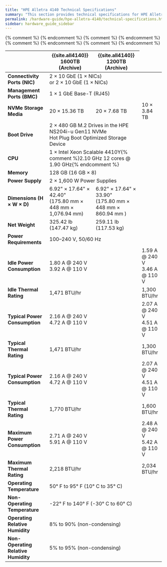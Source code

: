 ```yaml
---
title: "HPE Alletra 4140 Technical Specifications"
summary: "This section provides technical specifications for HPE Alletra 4140 node types."
permalink: /hardware-guide/hpe-alletra-4140/technical-specifications.html
sidebar: hardware_guide_sidebar
---
```


<table cellspacing="0" cellpadding="0" class="tech-specs">
  <thead>
    <tr>
      <th></th>
      <th><strong>{{site.all4140}} 1600TB (Archive)</strong></th>
      <th><strong>{{site.all4140}} 1200TB (Archive)</strong></th>
    </tr>
  </thead>
  <tbody>
    <tr>
      <td><strong>Connectivity Ports (NIC)</strong></td>
      <td colspan="2">
        2 &#215; 10 GbE (1 &#215; NICs)<br>
        or 2 &#215; 10 GbE (1 &#215; NICs)
      </td>
    </tr>
    <tr>
      <td><strong>Management Ports (BMC)</strong></td>
      <td colspan="2">1 &#215; 1 GbE Base-T (RJ45)</td>
    </tr>
{% comment %}
    <tr>
      <td><strong>NVMe Storage Media</strong></td>
      <td>20 &#215; 15.36 TB</td>
      <td>20 &#215; 7.68 TB</td>      
      <td>10 &#215; 3.84 TB</td>
    </tr>
{% endcomment %}
    <tr>
      <td><strong>Boot Drive</strong></td>
      <td colspan="2">
        2 &#215; 480 GB M.2 Drives in the HPE NS204i-u Gen11 NVMe<br>
        Hot Plug Boot Optimized Storage Device
      </td>
    </tr>  
    <tr>
      <td><strong>CPU</strong></td>
      <td colspan="2">1 &#215; Intel Xeon Scalable 4410Y{% comment %}2.10 GHz 12 cores @ 1.90 GHz{% endcomment %}</td>
    </tr>
{% comment %}
    <tr>
      <td><strong>Memory</strong></td>
      <td colspan="4">128 GB (16 GB &#215; 8)</td>
    </tr>
    <tr>
      <td><strong>Power Supply</strong></td>
      <td colspan="4">2 &#215; 1,600 W Power Supplies</td>
    </tr>
{% endcomment %}
    <tr>
      <td><strong>Dimensions (H &#215; W &#215; D)</strong></td>
      <td>6.92" &#215; 17.64" &#215; 42.40"<br>(175.80 mm &#215; 448 mm &#215; 1,076.94 mm)</td>
      <td>6.92" &#215; 17.64" &#215; 33.90"<br>(175.80 mm &#215; 448 mm &#215; 860.94 mm )</td>
    </tr>
    <tr>
      <td><strong>Net Weight</strong></td>
      <td>325.42 lb (147.47 kg)</td>
      <td>259.11 lb (117.53 kg)</td>
    </tr>
    <tr>
      <td><strong>Power Requirements</strong></td>
      <td colspan="4">100&ndash;240 V, 50/60 Hz</td>
    </tr>
{% comment %}
    <tr>
      <td><strong>Idle Power Consumption</strong></td>
      <td colspan="2">1.80 A @ 240 V<br>3.92 A @ 110 V</td>
      <td>1.59 A @ 240 V<br>3.46 A @ 110 V</td>
    </tr>    
    <tr>
      <td><strong>Idle Thermal Rating</strong></td>
      <td colspan="2">1,471 BTU/hr</td>
      <td>1,300 BTU/hr</td>
    </tr>    
    <tr>
      <td><strong>Typical Power Consumption</strong></td>
      <td colspan="2">2.16 A @ 240 V<br>4.72 A @ 110 V</td>
      <td>2.07 A @ 240 V<br>4.51 A @ 110 V</td>
    </tr>
    <tr>
      <td><strong>Typical Thermal Rating</strong></td>
      <td colspan="2">1,471 BTU/hr</td>
      <td>1,300 BTU/hr</td>
    </tr>
    <tr>
      <td><div><strong>Typical Power Consumption</strong></div></td>
      <td colspan="2">2.16 A @ 240 V<br>4.72 A @ 110 V</td>
      <td>2.07 A @ 240 V<br>4.51 A @ 110 V</td>
    </tr>
    <tr>
      <td><strong>Typical Thermal Rating</strong></td>
      <td colspan="2">1,770 BTU/hr</td>
      <td>1,600 BTU/hr</td>
    </tr>
    <tr>
      <td><div><strong>Maximum Power Consumption</strong></div></td>
      <td colspan="2">2.71 A @ 240 V<br>5.91 A @ 110 V</td>
      <td>2.48 A @ 240 V<br>5.42 A @ 110 V</td>
    </tr>
    <tr>
      <td><strong>Maximum Thermal Rating</strong></td>
      <td colspan="2">2,218 BTU/hr</td>
      <td>2,034 BTU/hr</td>
    </tr>
{% endcomment %}
    <tr>
      <td><strong>Operating Temperature</strong></td>
      <td colspan="4">50&deg; F to 95&deg; F (10&deg; C to 35&deg; C)</td>
    </tr>
{% comment %}
    <tr>
      <td><strong>Non-Operating Temperature</strong></td>
      <td colspan="4">-22&deg; F to 140&deg; F (-30&deg; C to 60&deg; C)</td>
    </tr>
{% endcomment %}
    <tr>
      <td><div><strong>Operating Relative Humidity</strong></div></td>
      <td colspan="4">8% to 90% (non-condensing)</td>
    </tr>    
    <tr>
      <td><div><strong>Non-Operating Relative Humidity</strong></div></td>
      <td colspan="4">5% to 95% (non-condensing)</td>
    </tr>
  </tbody>
</table>
